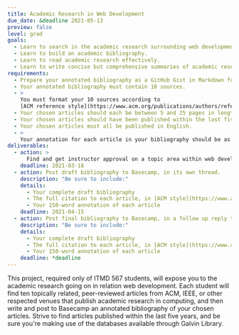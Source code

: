 ```yaml
---
title: Academic Research in Web Development
due_date: &deadline 2021-05-13
preview: false
level: grad
goals:
  - Learn to search in the academic research surrounding web development.
  - Learn to build an academic bibliography.
  - Learn to read academic research effectively.
  - Learn to write concise but comprehensive summaries of academic research.
requirements:
  - Prepare your annotated bibliography as a GitHub Gist in Markdown format.
  - Your annotated bibliography must contain 10 sources.
  - >
    You must format your 10 sources according to
    [ACM reference style](https://www.acm.org/publications/authors/reference-formatting).
  - Your chosen articles should each be between 5 and 25 pages in length.
  - Your chosen articles should have been published within the last five years.
  - Your chosen articles must all be published in English.
  - >
    Your annotation for each article in your bibliography should be as close to 150 words long as possible (neither substantially longer nor shorter).
deliverables:
  - action: >
      Find and get instructor approval on a topic area within web development for your bibliography.
    deadline: 2021-03-18
  - action: Post draft bibliography to Basecamp, in its own thread.
    description: "Be sure to include:"
    details:
      - Your complete draft bibliography
      - The full citation to each article, in [ACM style](https://www.acm.org/publications/authors/reference-formatting)
      - Your 150-word annotation of each article
    deadline: 2021-04-15
  - action: Post final bibliography to Basecamp, in a follow up reply to your original thread.
    description: "Be sure to include:"
    details:
      - Your complete draft bibliography
      - The full citation to each article, in [ACM style](https://www.acm.org/publications/authors/reference-formatting)
      - Your 150-word annotation of each article
    deadline: *deadline
---
```


This project, required only of ITMD 567 students, will expose you to the academic research going on
in relation web development. Each student will find ten topically related, peer-reviewed articles
from ACM, IEEE, or other respected venues that publish academic research in computing, and then
write and post to Basecamp an annotated bibliography of your chosen articles. Strive to find
articles published within the last five years, and be sure you're making use of the databases
available through Galvin Library.
